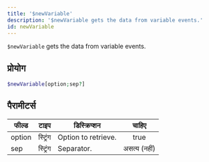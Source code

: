```yaml
---
title: '$newVariable'
description: '$newVariable gets the data from variable events.'
id: newVariable
---
```


`$newVariable` gets the data from variable events.

## प्रोयोग

```php
$newVariable[option;sep?]
```

## पैरामीटर्स

| फील्ड  | टाइप     | डिस्क्रिप्शन        |    चाहिए     |
| ------ | -------- | ------------------- |:------------:|
| option | स्ट्रिंग | Option to retrieve. |     true     |
| sep    | स्ट्रिंग | Separator.          | असत्य (नहीं) |